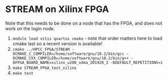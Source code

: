 # STREAM on Xilinx FPGA

Note that this needs to be done on a node that has the FPGA, and does not work on the login node.

1. `module load vitis quartus cmake` - note that order matters here to load cmake last so a recent version is available!
1. `cmake ../HPCC_FPGA/STREAM -DCMAKE_C_COMPILER=/home/software/gnu/10.2/bin/gcc -DCMAKE_CXX_COMPILER=/home/software/gnu/10.2/bin/g++ -DFPGA_BOARD_NAME=xilinx_u280_xdma_201920_3 -DDEFAULT_REPETITIONS=1`
1. `make STREAM_FPGA_test_xilinx`
1. `make test`
